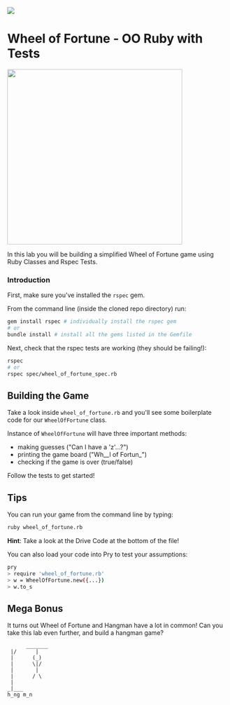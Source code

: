 <!--
Creator: Nathan Allen
Market: SF
-->

![](https://ga-dash.s3.amazonaws.com/production/assets/logo-9f88ae6c9c3871690e33280fcf557f33.png)

# Wheel of Fortune - OO Ruby with Tests
<img src="https://media.giphy.com/media/2SX8z3bnvJe3C/giphy.gif" width=400>

In this lab you will be building a simplified Wheel of Fortune game using Ruby Classes and Rspec Tests.

### Introduction

First, make sure you've installed the `rspec` gem.

From the command line (inside the cloned repo directory) run:

```bash
gem install rspec # individually install the rspec gem
# or
bundle install # install all the gems listed in the Gemfile
```

Next, check that the rspec tests are working (they should be failing!):

```bash
rspec
# or
rspec spec/wheel_of_fortune_spec.rb
```

## Building the Game
Take a look inside `wheel_of_fortune.rb` and you'll see some boilerplate code for our `WheelOfFortune` class.

Instance of `WheelOfFortune` will have three important methods:

* making guesses ("Can I have a 'z'...?")
* printing the game board ("Wh__l of Fortun_")
* checking if the game is over (true/false)

Follow the tests to get started!

## Tips
You can run your game from the command line by typing:
```bash
ruby wheel_of_fortune.rb
```

**Hint**: Take a look at the Drive Code at the bottom of the file!

You can also load your code into Pry to test your assumptions:
```bash
pry
> require 'wheel_of_fortune.rb'
> w = WheelOfFortune.new({...})
> w.to_s
```


## Mega Bonus
It turns out Wheel of Fortune and Hangman have a lot in common! Can you take this lab even further, and build a hangman game?

          _______
     |/      |
     |      (_)
     |      \|/
     |       |
     |      / \
     |
    _|___
    h_ng m_n

